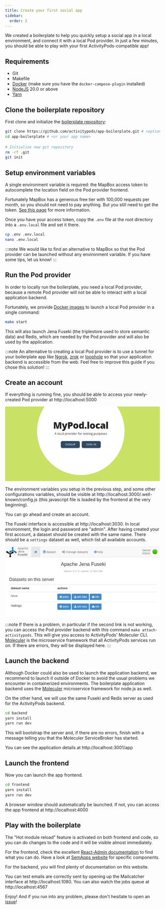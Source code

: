 ```yaml
---
title: Create your first social app
sidebar:
  order: 2
---
```


We created a boilerplate to help you quickly setup a social app in a local environment, and connect it with a local Pod provider. In just a few minutes, you should be able to play with your first ActivityPods-compatible app!

## Requirements

- Git
- Makefile
- [Docker](https://docs.docker.com/engine/install/) (make sure you have the `docker-compose-plugin` installed)
- [NodeJS](https://nodejs.org) 20.0 or above
- [Yarn](https://yarnpkg.com/)

## Clone the boilerplate repository

First clone and initialize the [boilerplate repository](https://github.com/activitypods/app-boilerplate):

```bash
git clone https://github.com/activitypods/app-boilerplate.git # <optionally your app name>
cd app-boilerplate # <or your app name>

# Initialize new git repository
rm -rf .git
git init
```

## Setup environment variables

A single environment variable is required: the MapBox access token to autocomplete the location field on the Pod provider frontend.

Fortunately MapBox has a generous free tier with 100,000 requests per month, so you should not need to pay anything. But you still need to get the token. [See this page](https://docs.mapbox.com/help/getting-started/access-tokens/) for more information.

Once you have your access token, copy the `.env` file at the root directory into a `.env.local` file and set it there.

```bash
cp .env .env.local
nano .env.local
```

:::note
We would like to find an alternative to MapBox so that the Pod provider can be launched without any environment variable. If you have some tips, let us know!
:::

## Run the Pod provider

In order to locally run the boilerplate, you need a local Pod provider, because a remote Pod provider will not be able to interact with a local application backend.

Fortunately, we provide [Docker images](https://hub.docker.com/orgs/activitypods/repositories) to launch a local Pod provider in a single command:

```bash
make start
```

This will also launch Jena Fuseki (the triplestore used to store semantic data) and Redis, which are needed by the Pod provider and will also be used by the application.

:::note
An alternative to creating a local Pod provider is to use a tunnel for your boilerplate app like [Ngrok](https://ngrok.com/), [zrok](https://zrok.io/) or [loophole](https://loophole.cloud/docs/guides/expose) so that your application backend is accessible from the web. Feel free to improve this guide if you chose this solution!
:::

## Create an account

If everything is running fine, you should be able to access your newly-created Pod provider at http://localhost:5000

![](../../../assets/local-pod-provider.png)

The environment variables you setup in the previous step, and some other configurations variables, should be visible at http://localhost:3000/.well-known/config.js (this javascript file is loaded by the frontend at the very beginning).

You can go ahead and create an account.

The Fuseki interface is accessible at http://localhost:3030. In local environment, the login and password are "admin". After having created your first account, a dataset should be created with the same name. There should be a `settings` dataset as well, which list all available accounts.

![](../../../assets/local-fuseki-front.png)

:::note
If there is a problem, in particular if the second link is not working, you can access the Pod provider backend with this command `make attach-activitypods`. This will give you access to ActivityPods' Moleculer CLI. [Moleculer](https://moleculer.services/) is the microservice framework that all ActivityPods services run on. If there are errors, they will be displayed here.
:::

## Launch the backend

Although Docker could also be used to launch the application backend, we recommend to launch it outside of Docker to avoid the usual problems we encounter in containerized environments.
The boilerplate application backend uses the [Moleculer](https://moleculer.services/) microservice framework for node.js as well.

On the other hand, we will use the same Fuseki and Redis server as used for the ActivityPods backend.

```bash
cd backend
yarn install
yarn run dev
```

This will bootstrap the server and, if there are no errors, finish with a message telling you that the Moleculer ServiceBroker has started.

You can see the application details at http://localhost:3001/app

## Launch the frontend

Now you can launch the app frontend.

```bash
cd frontend
yarn install
yarn run dev
```

A browser window should automatically be launched. If not, you can access the app frontend at http://localhost:4000

## Play with the boilerplate

The "Hot module reload" feature is activated on both frontend and code, so you can do changes to the code and it will be visible almost immediately.

For the frontend, check the excellent [React-Admin documentation](https://marmelab.com/react-admin/Readme.html) to find what you can do. Have a look at [SemApps website](https://semapps.org/docs/frontend) for specific components.

For the backend, you will find plenty of documentation on this website.

You can test emails are correctly sent by opening up the Mailcatcher interface at http://localhost:1080. You can also watch the jobs queue at http://localhost:4567

Enjoy! And if you run into any problem, please don't hesitate to open an [issue](https://github.com/activitypods/activitypods/issues)!
